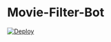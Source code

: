 # Movie-Filter-Bot

<a href="https://heroku.com/deploy?template=https://github.com/OsharaShaveen/Movie-Filter-BotDeployer">
  <img src="https://www.herokucdn.com/deploy/button.svg" alt="Deploy">

